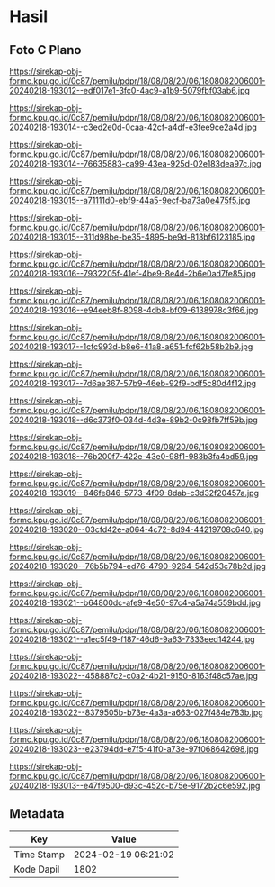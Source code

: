 # Hasil

## Foto C Plano

https://sirekap-obj-formc.kpu.go.id/0c87/pemilu/pdpr/18/08/08/20/06/1808082006001-20240218-193012--edf017e1-3fc0-4ac9-a1b9-5079fbf03ab6.jpg

https://sirekap-obj-formc.kpu.go.id/0c87/pemilu/pdpr/18/08/08/20/06/1808082006001-20240218-193014--c3ed2e0d-0caa-42cf-a4df-e3fee9ce2a4d.jpg

https://sirekap-obj-formc.kpu.go.id/0c87/pemilu/pdpr/18/08/08/20/06/1808082006001-20240218-193014--76635883-ca99-43ea-925d-02e183dea97c.jpg

https://sirekap-obj-formc.kpu.go.id/0c87/pemilu/pdpr/18/08/08/20/06/1808082006001-20240218-193015--a71111d0-ebf9-44a5-9ecf-ba73a0e475f5.jpg

https://sirekap-obj-formc.kpu.go.id/0c87/pemilu/pdpr/18/08/08/20/06/1808082006001-20240218-193015--311d98be-be35-4895-be9d-813bf6123185.jpg

https://sirekap-obj-formc.kpu.go.id/0c87/pemilu/pdpr/18/08/08/20/06/1808082006001-20240218-193016--7932205f-41ef-4be9-8e4d-2b6e0ad7fe85.jpg

https://sirekap-obj-formc.kpu.go.id/0c87/pemilu/pdpr/18/08/08/20/06/1808082006001-20240218-193016--e94eeb8f-8098-4db8-bf09-6138978c3f66.jpg

https://sirekap-obj-formc.kpu.go.id/0c87/pemilu/pdpr/18/08/08/20/06/1808082006001-20240218-193017--1cfc993d-b8e6-41a8-a651-fcf62b58b2b9.jpg

https://sirekap-obj-formc.kpu.go.id/0c87/pemilu/pdpr/18/08/08/20/06/1808082006001-20240218-193017--7d6ae367-57b9-46eb-92f9-bdf5c80d4f12.jpg

https://sirekap-obj-formc.kpu.go.id/0c87/pemilu/pdpr/18/08/08/20/06/1808082006001-20240218-193018--d6c373f0-034d-4d3e-89b2-0c98fb7ff59b.jpg

https://sirekap-obj-formc.kpu.go.id/0c87/pemilu/pdpr/18/08/08/20/06/1808082006001-20240218-193018--76b200f7-422e-43e0-98f1-983b3fa4bd59.jpg

https://sirekap-obj-formc.kpu.go.id/0c87/pemilu/pdpr/18/08/08/20/06/1808082006001-20240218-193019--846fe846-5773-4f09-8dab-c3d32f20457a.jpg

https://sirekap-obj-formc.kpu.go.id/0c87/pemilu/pdpr/18/08/08/20/06/1808082006001-20240218-193020--03cfd42e-a064-4c72-8d94-44219708c640.jpg

https://sirekap-obj-formc.kpu.go.id/0c87/pemilu/pdpr/18/08/08/20/06/1808082006001-20240218-193020--76b5b794-ed76-4790-9264-542d53c78b2d.jpg

https://sirekap-obj-formc.kpu.go.id/0c87/pemilu/pdpr/18/08/08/20/06/1808082006001-20240218-193021--b64800dc-afe9-4e50-97c4-a5a74a559bdd.jpg

https://sirekap-obj-formc.kpu.go.id/0c87/pemilu/pdpr/18/08/08/20/06/1808082006001-20240218-193021--a1ec5f49-f187-46d6-9a63-7333eed14244.jpg

https://sirekap-obj-formc.kpu.go.id/0c87/pemilu/pdpr/18/08/08/20/06/1808082006001-20240218-193022--458887c2-c0a2-4b21-9150-8163f48c57ae.jpg

https://sirekap-obj-formc.kpu.go.id/0c87/pemilu/pdpr/18/08/08/20/06/1808082006001-20240218-193022--8379505b-b73e-4a3a-a663-027f484e783b.jpg

https://sirekap-obj-formc.kpu.go.id/0c87/pemilu/pdpr/18/08/08/20/06/1808082006001-20240218-193023--e23794dd-e7f5-41f0-a73e-97f068642698.jpg

https://sirekap-obj-formc.kpu.go.id/0c87/pemilu/pdpr/18/08/08/20/06/1808082006001-20240218-193013--e47f9500-d93c-452c-b75e-9172b2c6e592.jpg


## Metadata

| Key        | Value               |
| ---------- | ------------------- |
| Time Stamp | 2024-02-19 06:21:02 |
| Kode Dapil | 1802                |



